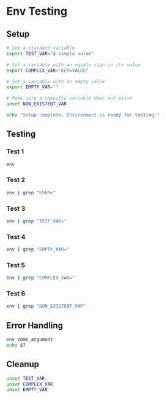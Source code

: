 # Env Testing

## Setup

```bash
# Set a standard variable
export TEST_VAR="A simple value"

# Set a variable with an equals sign in its value
export COMPLEX_VAR="KEY=VALUE"

# Set a variable with an empty value
export EMPTY_VAR=""

# Make sure a specific variable does not exist
unset NON_EXISTENT_VAR

echo "Setup complete. Environment is ready for testing."
```

## Testing

### Test 1

```bash
env
```

### Test 2

```bash
env | grep "USER="
```

### Test 3

```bash
env | grep "TEST_VAR="
```

### Test 4

```bash
env | grep "EMPTY_VAR="
```

### Test 5

```bash
env | grep "COMPLEX_VAR="
```

### Test 6

```bash
env | grep "NON_EXISTENT_VAR"
```

## Error Handling

```bash
env some_argument
echo $?
```

## Cleanup

```bash
unset TEST_VAR
unset COMPLEX_VAR
unset EMPTY_VAR
```
